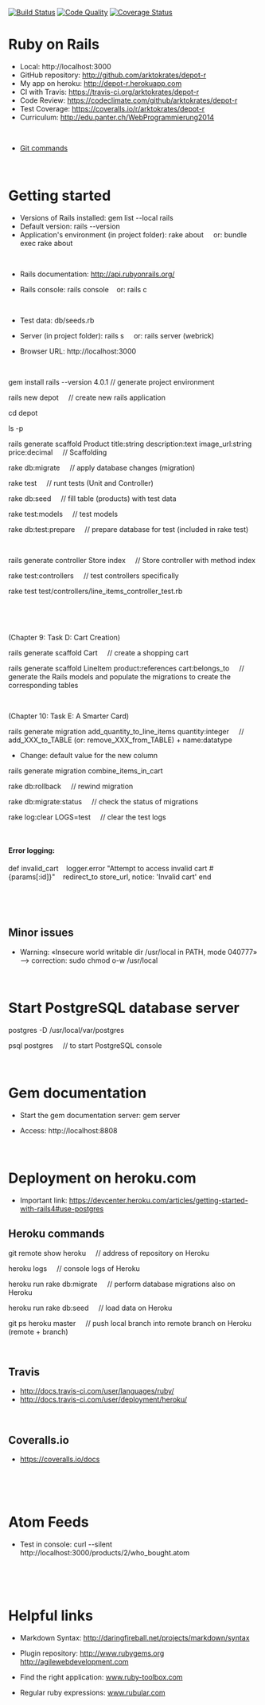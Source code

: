 <a href='https://travis-ci.org/arktokrates/depot-r?branch=master'><img src='https://travis-ci.org/arktokrates/depot-r.png?branch=master' alt='Build Status'/></a>
<a href="https://codeclimate.com/github/arktokrates/depot-r"><img src="https://codeclimate.com/github/arktokrates/depot-r.png" alt='Code Quality'/></a>
<a href='https://coveralls.io/r/arktokrates/depot-r'><img src='https://coveralls.io/repos/arktokrates/depot-r/badge.png' alt='Coverage Status' /></a>




Ruby on Rails
=============

* Local: http://localhost:3000
* GitHub repository: http://github.com/arktokrates/depot-r
* My app on heroku: http://depot-r.herokuapp.com
* CI with Travis: https://travis-ci.org/arktokrates/depot-r
* Code Review: https://codeclimate.com/github/arktokrates/depot-r
* Test Coverage: https://coveralls.io/r/arktokrates/depot-r
* Curriculum: http://edu.panter.ch/WebProgrammierung2014


&nbsp;


* [Git commands](/Git_commands.md)


&nbsp;



Getting started
===============

* Versions of Rails installed: gem list --local rails
* Default version: rails --version
* Application's environment (in project folder): rake about &nbsp;&nbsp;&nbsp; or: bundle exec rake about

&nbsp;

* Rails documentation: http://api.rubyonrails.org/

* Rails console: rails console &nbsp;&nbsp;&nbsp;or: rails c

&nbsp;

* Test data: db/seeds.rb

* Server (in project folder): rails s &nbsp;&nbsp;&nbsp; or: rails server (webrick)
* Browser URL: http://localhost:3000

&nbsp;

gem install rails --version 4.0.1	// generate project environment

rails new depot &nbsp;&nbsp;&nbsp; // create new rails application

cd depot

ls -p

rails generate scaffold Product title:string description:text image_url:string price:decimal &nbsp;&nbsp;&nbsp; // Scaffolding

rake db:migrate &nbsp;&nbsp;&nbsp; // apply database changes (migration)

rake test &nbsp;&nbsp;&nbsp; // runt tests (Unit and Controller)

rake db:seed &nbsp;&nbsp;&nbsp; // fill table (products) with test data

rake test:models &nbsp;&nbsp;&nbsp; // test models

rake db:test:prepare &nbsp;&nbsp;&nbsp; // prepare database for test (included in rake test)


&nbsp;

rails generate controller Store index &nbsp;&nbsp;&nbsp; // Store controller with method index

rake test:controllers &nbsp;&nbsp;&nbsp; // test controllers specifically

rake test test/controllers/line_items_controller_test.rb

&nbsp;

&nbsp;


(Chapter 9: Task D: Cart Creation)

rails generate scaffold Cart &nbsp;&nbsp;&nbsp; // create a shopping cart

rails generate scaffold LineItem product:references cart:belongs_to &nbsp;&nbsp;&nbsp; // generate the Rails models and populate the migrations to create the corresponding tables

&nbsp;

(Chapter 10: Task E: A Smarter Card)

rails generate migration add_quantity_to_line_items quantity:integer &nbsp;&nbsp;&nbsp; // add_XXX_to_TABLE (or: remove_XXX_from_TABLE) + name:datatype

* Change: default value for the new column

rails generate migration combine_items_in_cart

rake db:rollback &nbsp;&nbsp;&nbsp; // rewind migration

rake db:migrate:status &nbsp;&nbsp;&nbsp; // check the status of migrations

rake log:clear LOGS=test &nbsp;&nbsp;&nbsp; // clear the test logs


&nbsp;

#### Error logging:

def invalid_cart
&nbsp;&nbsp; logger.error "Attempt to access invalid cart #{params[:id]}"
&nbsp;&nbsp; redirect_to store_url, notice: 'Invalid cart'
end

&nbsp;

&nbsp;


## Minor issues

* Warning: «Insecure world writable dir /usr/local in PATH, mode 040777» --> correction: sudo chmod o-w /usr/local



&nbsp;



Start PostgreSQL database server
================================

postgres -D /usr/local/var/postgres

psql postgres &nbsp;&nbsp;&nbsp; // to start PostgreSQL console



&nbsp;



Gem documentation
=================

* Start the gem documentation server: gem server

* Access: http://localhost:8808


&nbsp;

	


Deployment on heroku.com
========================

* Important link: https://devcenter.heroku.com/articles/getting-started-with-rails4#use-postgres


## Heroku commands

git remote show heroku &nbsp;&nbsp;&nbsp; // address of repository on Heroku

heroku logs &nbsp;&nbsp;&nbsp; // console logs of Heroku

heroku run rake db:migrate &nbsp;&nbsp;&nbsp; // perform database migrations also on Heroku

heroku run rake db:seed &nbsp;&nbsp;&nbsp; // load data on Heroku

git ps heroku master &nbsp;&nbsp;&nbsp; // push local branch into remote branch on Heroku (remote + branch)

&nbsp;


## Travis

* http://docs.travis-ci.com/user/languages/ruby/
* http://docs.travis-ci.com/user/deployment/heroku/

&nbsp;


## Coveralls.io

* https://coveralls.io/docs

&nbsp;

&nbsp;



Atom Feeds
==========

* Test in console: curl --silent http://localhost:3000/products/2/who_bought.atom

&nbsp;

&nbsp;


Helpful links
=============

* Markdown Syntax: http://daringfireball.net/projects/markdown/syntax

* Plugin repository: http://www.rubygems.org &nbsp;&nbsp;&nbsp; http://agilewebdevelopment.com

* Find the right application: www.ruby-toolbox.com

* Regular ruby expressions: www.rubular.com

